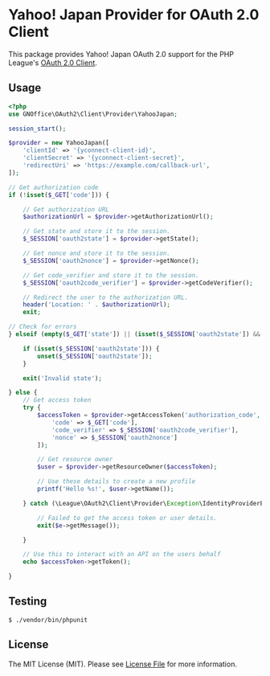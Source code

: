 # Yahoo! Japan Provider for OAuth 2.0 Client
This package provides Yahoo! Japan OAuth 2.0 support for the PHP League's [OAuth 2.0 Client](https://github.com/thephpleague/oauth2-client).

## Usage

```PHP
<?php
use GNOffice\OAuth2\Client\Provider\YahooJapan;

session_start();

$provider = new YahooJapan([
    'clientId' => '{yconnect-client-id}',
    'clientSecret' => '{yconnect-client-secret}',
    'redirectUri' => 'https://example.com/callback-url',
]);

// Get authorization code
if (!isset($_GET['code'])) {

    // Get authorization URL
    $authorizationUrl = $provider->getAuthorizationUrl();

    // Get state and store it to the session.
    $_SESSION['oauth2state'] = $provider->getState();

    // Get nonce and store it to the session.
    $_SESSION['oauth2nonce'] = $provider->getNonce();

    // Get code_verifier and store it to the session.
    $_SESSION['oauth2code_verifier'] = $provider->getCodeVerifier();

    // Redirect the user to the authorization URL.
    header('Location: ' . $authorizationUrl);
    exit;

// Check for errors
} elseif (empty($_GET['state']) || (isset($_SESSION['oauth2state']) && $_GET['state'] !== $_SESSION['oauth2state'])) {

    if (isset($_SESSION['oauth2state'])) {
        unset($_SESSION['oauth2state']);
    }

    exit('Invalid state');

} else {
    // Get access token
    try {
        $accessToken = $provider->getAccessToken('authorization_code', [
            'code' => $_GET['code'],
            'code_verifier' => $_SESSION['oauth2code_verifier'],
            'nonce' => $_SESSION['oauth2nonce']
        ]);

        // Get resource owner
        $user = $provider->getResourceOwner($accessToken);

        // Use these details to create a new profile
        printf('Hello %s!', $user->getName());

    } catch (\League\OAuth2\Client\Provider\Exception\IdentityProviderException $e) {

        // Failed to get the access token or user details.
        exit($e->getMessage());

    }

    // Use this to interact with an API on the users behalf
    echo $accessToken->getToken();

}
```

## Testing
```
$ ./vendor/bin/phpunit
```

## License
The MIT License (MIT). Please see [License File](https://github.com/GNOffice/oauth2-yahoo-japan/blob/master/LICENSE) for more information.